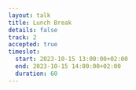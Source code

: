 ```yaml
---
layout: talk
title: Lunch Break
details: false
track: 2
accepted: true
timeslot:
  start: 2023-10-15 13:00:00+02:00
  end: 2023-10-15 14:00:00+02:00
  duration: 60
---
```


<!-- empty //-->
